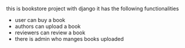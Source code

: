 this is bookstore project with django
 it has the following functionalities
 - user can buy a book
 - authors can upload a book
 - reviewers can review a book
 - there is admin who manges books uploaded
